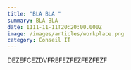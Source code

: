 ```yaml
---
title: "BLA BLA "
summary: BLA BLA
date: 1111-11-11T20:20:00.000Z
image: /images/articles/workplace.png
category: Conseil IT
---
```

DEZEFCEZDVFREFEZFEZFEZFEZF
